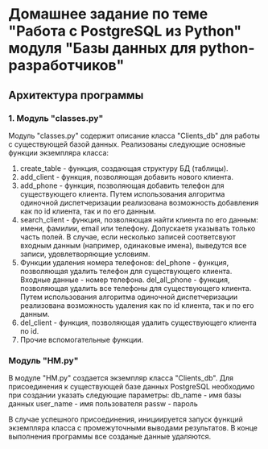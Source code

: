 # Домашнее задание по теме "Работа с PostgreSQL из Python" модуля "Базы данных для python-разработчиков"

## Архитектура программы

### 1. Модуль "classes.py" 

Модуль "classes.py" содержит описание класса "Clients_db" для работы с существующей базой данных.
Реализованы следующие основные функции экземпляра класса:

1. create_table - функция, создающая структуру БД (таблицы).
2. add_client - функция, позволяющая добавить нового клиента.
3. add_phone - функция, позволяющая добавить телефон для существующего клиента.
   Путем использования алгоритма одиночной диспетчеризации реализована возможность добавления как по id клиента, так и по его данным.
4. search_client - функция, позволяющая найти клиента по его данным: имени, фамилии, email или телефону. Допускаетя указывать только часть полей.
   В случае, если несколько записей соответсвуют входным данным (например, одинаковые имена), выведутся все записи, удовлетворяющие условиям.
5. Функции удаления номера телефонов:
   del_phone - функция, позволяющая удалить телефон для существующего клиента. Входные данные - номер телефона.
   del_all_phone - функция, позволяющая удалить все телефоны для существующего клиента.
   Путем использования алгоритма одиночной диспетчеризации реализована возможность удаления как по id клиента, так и по его данным.
6. del_client - функция, позволяющая удалить существующего клиента по id.
7. Прочие вспомогательные функции.

### Модуль "HM.py"

В модуле "HM.py" создается экземпляр класса "Clients_db".
Для присоединения к существующей базе данных PostgreSQL необходимо при создании указать следующие параметры:
db_name - имя базы данных
user_name - имя пользователя
passw - пароль

В случае успешного присоединения, инициируется запуск функций экземпляра класса с промежуточными выводами результатов.
В конце выполнения программы все созданые данные удаляются.